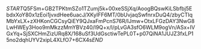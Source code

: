 $START$Q5FSm+GB2TPKtmSZo1TZumj5k+00xeSSjXq/AoogBQswKiLSbfbj5EbdxXoY80x1zEoi1jvxdHee6uacJ/XKyIFF6MT/0bUvjaqSwfnrxDuQ4/zbyCTIqMbYxLX+zXHKonCGCsyQiEY9QJxaFmPcnS76R/IJmw+OtxLFGzDAY3NwG8LwHWEy3Hoo9mMkzzMmYBVz40/l9Q+x/l/pLvGA3sfO6WLM9ogVn/ASx+IVGxYq+SjSXCHmZizURq8X/168uSf3UdGsctiwTePL0T+p07QiNA1JUJZ3fxLP15no2dqhUYV2xipL4XLfO7+6CX4s$END$